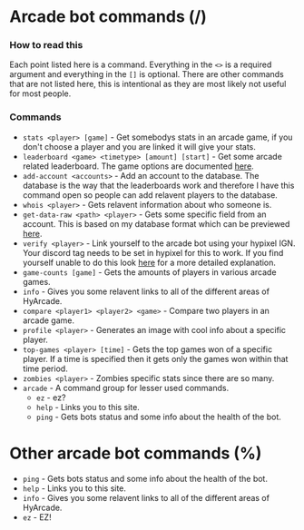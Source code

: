 # Arcade bot commands (/)

### How to read this
Each point listed here is a command. Everything in the `<>` is a required argument and everything in the `[]` is optional.
There are other commands that are not listed here, this is intentional as they are most likely not useful for most people.

### Commands
* `stats <player> [game]` - Get somebodys stats in an arcade game, if you don't choose a player and you are linked it will give your stats.
* `leaderboard <game> <timetype> [amount] [start]` - Get some arcade related leaderboard. The game options are documented [here](./bots/Leaderboards).
* `add-account <accounts>` - Add an account to the database. The database is the way that the leaderboards work and therefore I have this command open so people can add relavent players to the database. 
* `whois <player>` - Gets relavent information about who someone is.
* `get-data-raw <path> <player>` - Gets some specific field from an account. This is based on my database format which can be previewed [here](https://github.com/eatmyvenom/hyarcade-requests/blob/main/types/Account.js).
* `verify <player>` - Link yourself to the arcade bot using your hypixel IGN. Your discord tag needs to be set in hypixel for this to work. If you find yourself unable to do this look [here](./bots/Verify) for a more detailed explanation.
* `game-counts [game]` - Gets the amounts of players in various arcade games.
* `info` - Gives you some relavent links to all of the different areas of HyArcade.
* `compare <player1> <player2> <game>` - Compare two players in an arcade game.
* `profile <player>` - Generates an image with cool info about a specific player.
* `top-games <player> [time]` - Gets the top games won of a specific player. If a time is specified then it gets only the games won within that time period.
* `zombies <player>` - Zombies specific stats since there are so many.
* `arcade` - A command group for lesser used commands.
  * `ez` - ez?
  * `help` - Links you to this site.
  * `ping` - Gets bots status and some info about the health of the bot.

# Other arcade bot commands (%)

* `ping` - Gets bots status and some info about the health of the bot.
* `help` - Links you to this site.
* `info` - Gives you some relavent links to all of the different areas of HyArcade.
* `ez` - EZ!